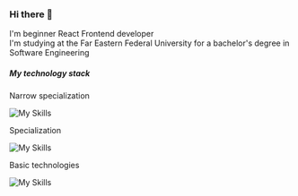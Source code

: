 ### Hi there 👋

I'm beginner React Frontend developer<br>
I'm studying at the Far Eastern Federal University for a bachelor's degree in Software Engineering

##### My technology stack

Narrow specialization

![My Skills](https://skillicons.dev/icons?i=react,next,ts,js)

Specialization

![My Skills](https://skillicons.dev/icons?i=html,css,apollo,graphql,styledcomponents,emotion,jest,figma)

Basic technologies

![My Skills](https://skillicons.dev/icons?i=bash,git,github)
